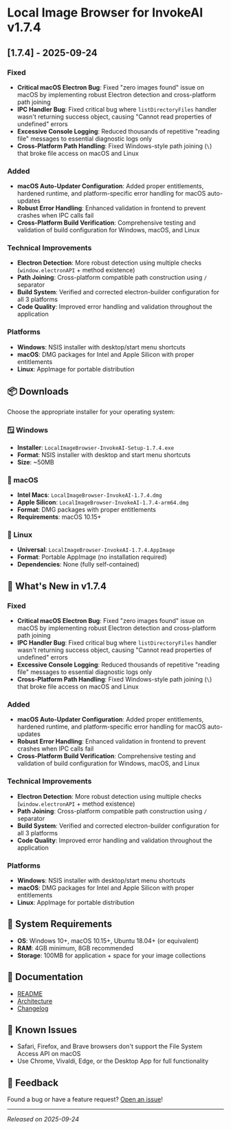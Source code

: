 # Local Image Browser for InvokeAI v1.7.4

## [1.7.4] - 2025-09-24

### Fixed
- **Critical macOS Electron Bug**: Fixed "zero images found" issue on macOS by implementing robust Electron detection and cross-platform path joining
- **IPC Handler Bug**: Fixed critical bug where `listDirectoryFiles` handler wasn't returning success object, causing "Cannot read properties of undefined" errors
- **Excessive Console Logging**: Reduced thousands of repetitive "reading file" messages to essential diagnostic logs only
- **Cross-Platform Path Handling**: Fixed Windows-style path joining (`\`) that broke file access on macOS and Linux

### Added
- **macOS Auto-Updater Configuration**: Added proper entitlements, hardened runtime, and platform-specific error handling for macOS auto-updates
- **Robust Error Handling**: Enhanced validation in frontend to prevent crashes when IPC calls fail
- **Cross-Platform Build Verification**: Comprehensive testing and validation of build configuration for Windows, macOS, and Linux

### Technical Improvements
- **Electron Detection**: More robust detection using multiple checks (`window.electronAPI` + method existence)
- **Path Joining**: Cross-platform compatible path construction using `/` separator
- **Build System**: Verified and corrected electron-builder configuration for all 3 platforms
- **Code Quality**: Improved error handling and validation throughout the application

### Platforms
- **Windows**: NSIS installer with desktop/start menu shortcuts
- **macOS**: DMG packages for Intel and Apple Silicon with proper entitlements
- **Linux**: AppImage for portable distribution

## 📦 Downloads

Choose the appropriate installer for your operating system:

### 🪟 Windows
- **Installer**: `LocalImageBrowser-InvokeAI-Setup-1.7.4.exe`
- **Format**: NSIS installer with desktop and start menu shortcuts
- **Size**: ~50MB

### 🍎 macOS
- **Intel Macs**: `LocalImageBrowser-InvokeAI-1.7.4.dmg`
- **Apple Silicon**: `LocalImageBrowser-InvokeAI-1.7.4-arm64.dmg`
- **Format**: DMG packages with proper entitlements
- **Requirements**: macOS 10.15+

### 🐧 Linux
- **Universal**: `LocalImageBrowser-InvokeAI-1.7.4.AppImage`
- **Format**: Portable AppImage (no installation required)
- **Dependencies**: None (fully self-contained)

## 🚀 What's New in v1.7.4

### Fixed
- **Critical macOS Electron Bug**: Fixed "zero images found" issue on macOS by implementing robust Electron detection and cross-platform path joining
- **IPC Handler Bug**: Fixed critical bug where `listDirectoryFiles` handler wasn't returning success object, causing "Cannot read properties of undefined" errors
- **Excessive Console Logging**: Reduced thousands of repetitive "reading file" messages to essential diagnostic logs only
- **Cross-Platform Path Handling**: Fixed Windows-style path joining (`\`) that broke file access on macOS and Linux

### Added
- **macOS Auto-Updater Configuration**: Added proper entitlements, hardened runtime, and platform-specific error handling for macOS auto-updates
- **Robust Error Handling**: Enhanced validation in frontend to prevent crashes when IPC calls fail
- **Cross-Platform Build Verification**: Comprehensive testing and validation of build configuration for Windows, macOS, and Linux

### Technical Improvements
- **Electron Detection**: More robust detection using multiple checks (`window.electronAPI` + method existence)
- **Path Joining**: Cross-platform compatible path construction using `/` separator
- **Build System**: Verified and corrected electron-builder configuration for all 3 platforms
- **Code Quality**: Improved error handling and validation throughout the application

### Platforms
- **Windows**: NSIS installer with desktop/start menu shortcuts
- **macOS**: DMG packages for Intel and Apple Silicon with proper entitlements
- **Linux**: AppImage for portable distribution

## 🔧 System Requirements

- **OS**: Windows 10+, macOS 10.15+, Ubuntu 18.04+ (or equivalent)
- **RAM**: 4GB minimum, 8GB recommended
- **Storage**: 100MB for application + space for your image collections

## 📖 Documentation

- [README](https://github.com/LuqP2/local-image-browser-for-invokeai/blob/main/README.md)
- [Architecture](https://github.com/LuqP2/local-image-browser-for-invokeai/blob/main/ARCHITECTURE.md)
- [Changelog](https://github.com/LuqP2/local-image-browser-for-invokeai/blob/CHANGELOG.md)

## 🐛 Known Issues

- Safari, Firefox, and Brave browsers don't support the File System Access API on macOS
- Use Chrome, Vivaldi, Edge, or the Desktop App for full functionality

## 🙏 Feedback

Found a bug or have a feature request? [Open an issue](https://github.com/LuqP2/local-image-browser-for-invokeai/issues)!

---

*Released on 2025-09-24*